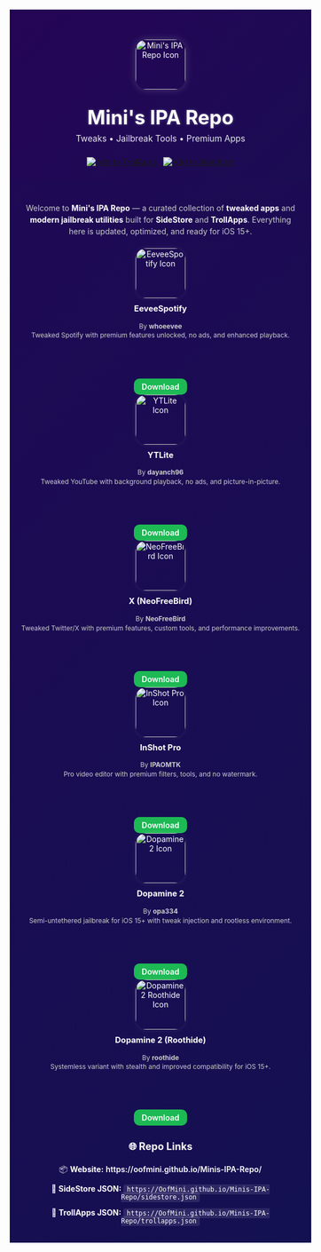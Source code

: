 <div style="background: linear-gradient(135deg, #2b0057, #001f4d); background-size: 400% 400%; animation: gradientShift 12s ease infinite; margin: -20px -20px 0 -20px; padding: 40px 20px 20px 20px; color: white; font-family: 'Inter', 'Segoe UI', sans-serif;">
<div align="center">

  <img src="https://OofMini.github.io/Minis-IPA-Repo/apps/repo-icon.png" width="90" height="90" style="
    border-radius: 20px;
    box-shadow: 0 0 15px rgba(255,255,255,0.2);
    margin-bottom: 15px;
    animation: float 4s ease-in-out infinite;
  " alt="Mini's IPA Repo Icon">

  <h1 style="font-size: 2.5em; font-weight: 700; margin: 0; animation: subtleGlow 4s ease-in-out infinite alternate;">
    Mini's IPA Repo
  </h1>
  <p style="font-size: 1.1em; margin-top: 8px; opacity: 0.9;">Tweaks • Jailbreak Tools • Premium Apps</p>

  <div style="margin-top: 20px;">
    <a href="trollapps://add-repo?url=https://oofmini.github.io/Minis-IPA-Repo/trollapps.json">
      <img src="https://img.shields.io/badge/Add%20to-TrollApps-blue?logo=apple&logoColor=white" alt="Add to TrollApps" style="margin:4px;">
    </a>
    <a href="sidestore://add-repo?url=https://oofmini.github.io/Minis-IPA-Repo/sidestore.json">
      <img src="https://img.shields.io/badge/Add%20to-SideStore-purple?logo=apple&logoColor=white" alt="Add to SideStore" style="margin:4px;">
    </a>
  </div>
</div>
</div>

<div style="background: linear-gradient(135deg, #2b0057, #001f4d); background-size: 400% 400%; animation: gradientShift 12s ease infinite; margin: 0 -20px; padding: 20px; color: white;">
<p align="center" style="max-width:700px; margin:20px auto; font-size:1em; color: #ccc; line-height: 1.5;">
  Welcome to <b style="color: #fff;">Mini's IPA Repo</b> — a curated collection of <b style="color: #fff;">tweaked apps</b> and <b style="color: #fff;">modern jailbreak utilities</b> built for <b style="color: #fff;">SideStore</b> and <b style="color: #fff;">TrollApps</b>. Everything here is updated, optimized, and ready for iOS 15+.
</p>

<details hidden>
<style>
@keyframes gradientShift {
  0% {background-position: 0% 50%;}
  50% {background-position: 100% 50%;}
  100% {background-position: 0% 50%;}
}
@keyframes float {
  0%, 100% {transform: translateY(0);}
  50% {transform: translateY(-5px);}
}
@keyframes subtleGlow {
  from {text-shadow: 0 0 5px rgba(255,255,255,0.3);}
  to {text-shadow: 0 0 10px rgba(255,255,255,0.5);}
}
@keyframes fadeIn {
  from {opacity: 0; transform: translateY(15px);}
  to {opacity: 1; transform: translateY(0);}
}

.app-card {
  display: inline-block;
  background: rgba(255,255,255,0.08);
  border: 1px solid rgba(255,255,255,0.15);
  border-radius: 16px;
  width: 250px;
  height: 360px;
  margin: 15px;
  padding: 15px;
  text-align: center;
  vertical-align: top;
  transition: all 0.3s ease;
  animation: fadeIn 1s ease both;
  overflow: hidden;
}
.app-card:hover {
  transform: scale(1.05);
  background: rgba(255,255,255,0.12);
  border-color: rgba(255,255,255,0.25);
}
.app-card img {
  width: 90px;
  height: 90px;
  object-fit: cover;
  border-radius: 20px;
  box-shadow: 0 0 8px rgba(255,255,255,0.1);
}
.app-card h3 {
  margin-top: 10px;
  color: #fff;
  font-size: 1.05em;
}
.app-card p {
  font-size: 0.85em;
  color: #ccc;
  height: 80px;
  overflow: hidden;
  text-overflow: ellipsis;
  line-height: 1.4;
}
.download-btn {
  display: inline-block;
  margin-top: 10px;
  padding: 6px 14px;
  border-radius: 10px;
  background: #1db954;
  color: #fff;
  text-decoration: none;
  transition: 0.3s;
  font-weight: 600;
}
.download-btn:hover { 
  opacity: 0.8;
  transform: translateY(-1px);
}

.repo-links {
  margin-top: 30px;
  padding: 25px;
  background: rgba(255,255,255,0.05);
  border-radius: 16px;
  border: 1px solid rgba(255,255,255,0.1);
  animation: fadeIn 1s ease both;
}
.repo-links h3 {
  color: #fff;
  font-size: 1.3em;
  margin-bottom: 20px;
  text-align: center;
}
.repo-link-item {
  margin: 12px 0;
  font-size: 1em;
  color: #fff;
}
.repo-link-item a {
  color: #fff;
  text-decoration: none;
  font-weight: 600;
}
.repo-link-item a:hover {
  color: #1db954;
}
.repo-link-item code {
  background: rgba(255,255,255,0.1);
  padding: 2px 6px;
  border-radius: 4px;
  font-family: 'Monaco', 'Menlo', monospace;
  color: #fff;
}
</style>
</details>

<div align="center">

<div class="app-card">
  <img src="https://OofMini.github.io/Minis-IPA-Repo/apps/EeveeSpotify.png" alt="EeveeSpotify Icon">
  <h3>EeveeSpotify</h3>
  <p>By <b>whoeevee</b><br>Tweaked Spotify with premium features unlocked, no ads, and enhanced playback.</p>
  <a class="download-btn" href="https://github.com/OofMini/eeveespotifyreborn/releases/download/9.0.84/EeveeSpotify.ipa">Download</a>
</div>

<div class="app-card">
  <img src="https://OofMini.github.io/Minis-IPA-Repo/apps/YouTubePlus_5.2b3.PNG" alt="YTLite Icon">
  <h3>YTLite</h3>
  <p>By <b>dayanch96</b><br>Tweaked YouTube with background playback, no ads, and picture-in-picture.</p>
  <a class="download-btn" href="https://github.com/OofMini/YTLite/releases/download/20.39.6/YouTubePlus_5.2b3.ipa">Download</a>
</div>

<div class="app-card">
  <img src="https://OofMini.github.io/Minis-IPA-Repo/apps/NeoFreeBird.png" alt="NeoFreeBird Icon">
  <h3>X (NeoFreeBird)</h3>
  <p>By <b>NeoFreeBird</b><br>Tweaked Twitter/X with premium features, custom tools, and performance improvements.</p>
  <a class="download-btn" href="https://github.com/OofMini/tweak/releases/download/11.27/NeoFreeBird-sideloaded_5.1_11.27.ipa">Download</a>
</div>

<div class="app-card">
  <img src="https://OofMini.github.io/Minis-IPA-Repo/apps/Inshot.png" alt="InShot Pro Icon">
  <h3>InShot Pro</h3>
  <p>By <b>IPAOMTK</b><br>Pro video editor with premium filters, tools, and no watermark.</p>
  <a class="download-btn" href="https://www.dropbox.com/scl/fi/z9pg3t8e5rkauyh51duud/InShot-ipaomtk.com.ipa?rlkey=whj0y0ex86tondgcdn9t7dxnv&dl=1">Download</a>
</div>

<div class="app-card">
  <img src="https://OofMini.github.io/Minis-IPA-Repo/apps/Dopamine2.png" alt="Dopamine 2 Icon">
  <h3>Dopamine 2</h3>
  <p>By <b>opa334</b><br>Semi-untethered jailbreak for iOS 15+ with tweak injection and rootless environment.</p>
  <a class="download-btn" href="https://www.dropbox.com/scl/fi/83gkrrb2hq5nzv15e2f7q/Dopamine.tipa?rlkey=4tmq856xa31pqqw3t499gxm3z&dl=1">Download</a>
</div>

<div class="app-card">
  <img src="https://OofMini.github.io/Minis-IPA-Repo/apps/Dopamine2-roothide.png" alt="Dopamine 2 Roothide Icon">
  <h3>Dopamine 2 (Roothide)</h3>
  <p>By <b>roothide</b><br>Systemless variant with stealth and improved compatibility for iOS 15+.</p>
  <a class="download-btn" href="https://www.dropbox.com/scl/fi/5b0ir4tyyzsyfrvoyr98u/Dopamine-2.tipa?rlkey=bjaykx5qol2uueo8jbaarxnfe&dl=1">Download</a>
</div>

</div>

<div class="repo-links" align="center">
  <h3>🌐 Repo Links</h3>
  
  <div class="repo-link-item">
    📦 <strong>Website:</strong> 
    <a href="https://oofmini.github.io/Minis-IPA-Repo/" target="_blank">https://oofmini.github.io/Minis-IPA-Repo/</a>
  </div>
  
  <div class="repo-link-item">
    📜 <strong>SideStore JSON:</strong> 
    <code>https://OofMini.github.io/Minis-IPA-Repo/sidestore.json</code>
  </div>
  
  <div class="repo-link-item">
    📜 <strong>TrollApps JSON:</strong> 
    <code>https://OofMini.github.io/Minis-IPA-Repo/trollapps.json</code>
  </div>
</div>
</div>